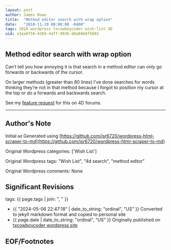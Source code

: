 ```yaml
---
layout: post
author: James Rowe
title:  "Method editor search with wrap option"
date:   "2010-11-19 00:00:00 -0400"
tags: 2010 wordpress txcowboycoder wish-list 4D
uid: a1ea8f56-428d-4dff-9936-d0a04b8f5883
---
```



## Method editor search with wrap option


Can’t tell you how annoying it is that search in a method editor can only go forwards or backwards of the cursor.


On larger methods (greater than 80 lines) I’ve done searches for words thinking they’re not in that method because I forgot to position my cursor at the top or do a forwards and backwards search.


See my [feature request](http://forums.4d.fr/Post//4688233/1/) for this on 4D forums.




---

## Author's Note

Initial `md` Generated using [https://github.com/jsr6720/wordpress-html-scraper-to-md](https://github.com/jsr6720/wordpress-html-scraper-to-md)

Original Wordpress categories: ['Wish List']

Original Wordpress tags: "Wish List", "4d search", "method editor"

Original Wordpress comments: None

## Significant Revisions

tags: {{ page.tags | join: ", " }} <!-- todo move this somewhere -->

- {{ "2024-05-06 22:47:18" | date_to_string: "ordinal", "US" }} Converted to jekyll markdown format and copied to personal site
- {{ page.date | date_to_string: "ordinal", "US" }} Originally published on [txcowboycoder wordpress site](https://txcowboycoder.wordpress.com/2010/11/19/method/)

## EOF/Footnotes

